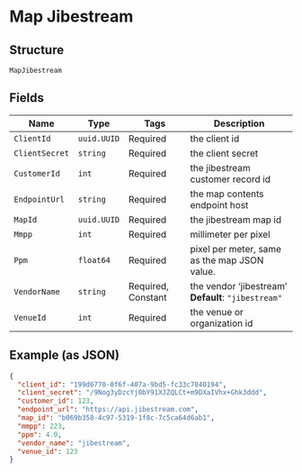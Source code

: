 
# Map Jibestream

## Structure

`MapJibestream`

## Fields

| Name | Type | Tags | Description |
|  --- | --- | --- | --- |
| `ClientId` | `uuid.UUID` | Required | the client id |
| `ClientSecret` | `string` | Required | the client secret |
| `CustomerId` | `int` | Required | the jibestream customer record id |
| `EndpointUrl` | `string` | Required | the map contents endpoint host |
| `MapId` | `uuid.UUID` | Required | the jibestream map id |
| `Mmpp` | `int` | Required | millimeter per pixel |
| `Ppm` | `float64` | Required | pixel per meter, same as the map JSON value. |
| `VendorName` | `string` | Required, Constant | the vendor ‘jibestream’<br>**Default**: `"jibestream"` |
| `VenueId` | `int` | Required | the venue or organization id |

## Example (as JSON)

```json
{
  "client_id": "199d6770-0f6f-407a-9bd5-fc33c7840194",
  "client_secret": "/9Nog3yDzcYj0bY91XJZQLCt+m9DXaIVhx+Ghk3ddd",
  "customer_id": 123,
  "endpoint_url": "https://api.jibestream.com",
  "map_id": "b069b358-4c97-5319-1f8c-7c5ca64d6ab1",
  "mmpp": 223,
  "ppm": 4.0,
  "vendor_name": "jibestream",
  "venue_id": 123
}
```


